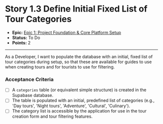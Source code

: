 # Story 1.3 Define Initial Fixed List of Tour Categories

- **Epic:** [Epic 1: Project Foundation & Core Platform Setup](https://www.notion.so/Epic-1-Project-Foundation-Core-Platform-Setup-e61649472398458995543c535414c53c)
- **Status:** To Do
- **Points:** 2

---

As a Developer, I want to populate the database with an initial, fixed list of tour categories during setup, so that these are available for guides to use when creating tours and for tourists to use for filtering.

### Acceptance Criteria

- [ ] A `categories` table (or equivalent simple structure) is created in the Supabase database.
- [ ] The table is populated with an initial, predefined list of categories (e.g., 'Day tours', 'Night tours', 'Adventure', 'Cultural', 'Culinary').
- [ ] The category list is accessible by the application for use in the tour creation form and tour filtering features. 